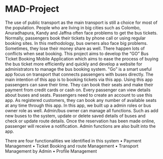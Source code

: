 # MAD-Project

The use of public transport as the main transport is still a choice for most of the population. People who are living in big cities such as Colombo, Anuradhapura, Kandy and Jaffna often face problems to get the bus tickets. Normally, passengers book their tickets by phone call or using regular booking sites. In this methodology, bus owners also face big problems. Sometimes, they lose their money share as well. There happen lots of conflicts when seat booking. This project aims to develop the “GO” Bus Ticket Booking Mobile Application which aims to ease the process of buying the bus ticket more efficiently and quickly and develop a website for administrators to manage the bus booking system. 
"Go” is a smart useful app focus on transport that connects passengers with buses directly. The main intention of this app is to booking tickets via this app. Using this app passengers can save their time. They can book their seats and make their payment from credit cards or cash on. Every passenger can view details about buses and seats. Passengers need to create an account to use this app. As registered customers, they can book any number of available seats at any time through this app. In this app, we built up a admin roles or bus owner role as well.  Admin/bus owner can manage all functions. Such as add new buses to the system, update or delete saved details of buses and check or update route details. Once the reservation has been made online, passenger will receive a notification. Admin functions are also built into the app.


There are four functionalities we identified in this system
•	Payment Management
•	Ticket Booking and route Management
•	Transport Management by Admin
•	Profile Management



